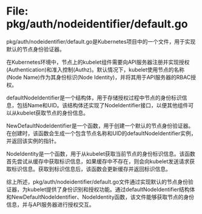 # File: pkg/auth/nodeidentifier/default.go

pkg/auth/nodeidentifier/default.go是Kubernetes项目中的一个文件，用于实现默认的节点身份验证器。

在Kubernetes环境中，节点上的kubelet组件需要向API服务器注册并实现授权(Authentication)和准入控制(Authz)。默认情况下，kubelet使用节点的名称(Node Name)作为其身份标识(Node Identity)，并将其用于API服务器的RBAC授权。

defaultNodeIdentifier是一个结构体，用于存储授权过程中节点的身份标识信息，包括Name和UID。该结构体还实现了NodeIdentifier接口，以便其他组件可以从kubelet获取节点的身份信息。

NewDefaultNodeIdentifier是一个函数，用于创建一个默认的节点身份验证器。在创建时，该函数会生成一个包含节点名称和UID的defaultNodeIdentifier实例，并返回该实例的指针。

NodeIdentity是一个函数，用于从kubelet获取当前节点的身份标识信息。该函数首先尝试从缓存中获取标识信息，如果缓存中不存在，则会向kubelet发送请求获取标识信息。获取到标识信息后，该函数会更新缓存并返回标识信息。

综上所述，pkg/auth/nodeidentifier/default.go文件通过实现默认的节点身份验证器，为kubelet提供了身份识别和授权功能。通过defaultNodeIdentifier结构体和NewDefaultNodeIdentifier、NodeIdentity函数，该文件能够获取节点的身份信息，并与API服务器进行授权交互。


